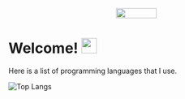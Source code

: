 <p align="center">
    <img width="80" height="20" src="https://visitor-badge.laobi.icu/badge?page_id=mreinke1.mreinke1">
</p>


<h1>
  Welcome!
  <img src="https://media.giphy.com/media/hvRJCLFzcasrR4ia7z/giphy.gif" width="30px"/>
</h1>

Here is a list of programming languages that I use.<br/>

![Top Langs](https://github-readme-stats.vercel.app/api/top-langs/?username=mreinke1&theme=github_dark&layout=compact)

